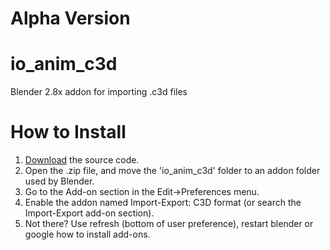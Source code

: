 # Alpha Version
# io_anim_c3d
Blender 2.8x addon for importing .c3d files

# How to Install
1. [Download](https://github.com/MattiasFredriksson/io_anim_c3d/archive/master.zip) the source code.
2. Open the .zip file, and move the 'io_anim_c3d' folder to an addon folder used by Blender.
3. Go to the Add-on section in the Edit->Preferences menu.
4. Enable the addon named Import-Export: C3D format (or search the Import-Export add-on section).
5. Not there? Use refresh (bottom of user preference), restart blender or google how to install add-ons.
